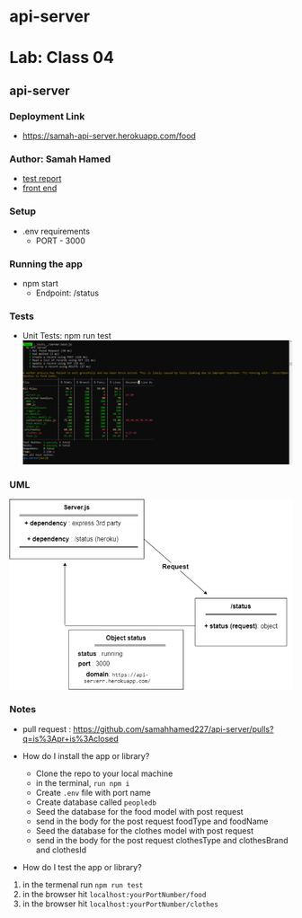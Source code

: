 # api-server
# Lab: Class 04
## api-server

### Deployment Link
- https://samah-api-server.herokuapp.com/food

### Author: Samah Hamed
 - [test report](https://github.com/samahhamed227/api-server)
 - [front end](https://samah-api-server.herokuapp.com/)

### Setup
- .env requirements
  - PORT - 3000

### Running the app
- npm start
  - Endpoint: /status


### Tests
- Unit Tests: npm run test
![](tester.PNG)

### UML
![](uml1.png)

### Notes
- pull request : https://github.com/samahhamed227/api-server/pulls?q=is%3Apr+is%3Aclosed 

- How do I install the app or library?
  - Clone the repo to your local machine
  - in the terminal, `run npm i`
  - Create `.env` file with port name  
  - Create database called `peopledb` 
  - Seed the database for the food model with post request 
  - send in the body for the post request foodType and foodName  
  - Seed the database for the clothes model with post request 
  - send in the body for the post request clothesType and clothesBrand and clothesId  

- How do I test the app or library?
1.  in the termenal run `npm run test`
2. in the browser hit `localhost:yourPortNumber/food`
2. in the browser hit `localhost:yourPortNumber/clothes`
